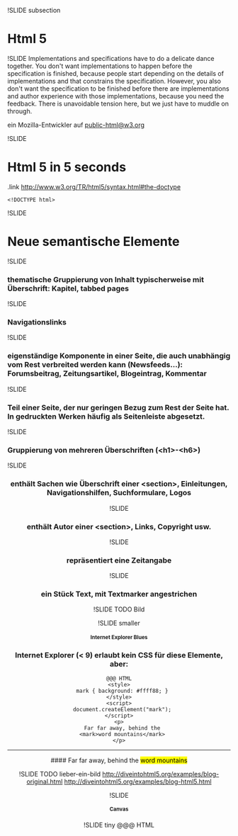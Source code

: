!SLIDE subsection
# Html 5 #

!SLIDE
Implementations and specifications have to do a delicate dance together. You
don't want implementations to happen before the specification is finished,
because people start depending on the details of implementations and that
constrains the specification. However, you also don't want the specification to
be finished before there are implementations and author experience with those
implementations, because you need the feedback. There is unavoidable tension
here, but we just have to muddle on through.

ein Mozilla-Entwickler auf public-html@w3.org

!SLIDE
# Html 5 in 5 seconds #
.link http://www.w3.org/TR/html5/syntax.html#the-doctype

    <!DOCTYPE html>

!SLIDE
# Neue semantische Elemente #

!SLIDE
    <section>
### thematische Gruppierung von Inhalt typischerweise mit Überschrift: Kapitel, tabbed pages ###
!SLIDE
    <nav>
### Navigationslinks ###
!SLIDE
    <article>
### eigenständige Komponente in einer Seite, die auch unabhängig vom Rest verbreited werden kann (Newsfeeds…): Forumsbeitrag, Zeitungsartikel, Blogeintrag, Kommentar
!SLIDE
    <aside>
### Teil einer Seite, der nur geringen Bezug zum Rest der Seite hat. In gedruckten Werken häufig als Seitenleiste abgesetzt.
!SLIDE
    <hgroup>
### Gruppierung von mehreren Überschriften (&lt;h1>-&lt;h6>)
!SLIDE
    <header>
### enthält Sachen wie Überschrift einer &lt;section>, Einleitungen, Navigationshilfen, Suchformulare, Logos
!SLIDE
    <footer>
### enthält Autor einer &lt;section>, Links, Copyright usw.
!SLIDE
    <time>
### repräsentiert eine Zeitangabe
!SLIDE
    <mark>
### ein Stück Text, mit Textmarker angestrichen

!SLIDE TODO
Bild

!SLIDE smaller
# Internet Explorer Blues #
### Internet Explorer (&lt; 9) erlaubt kein CSS für diese Elemente, aber:

    @@@ HTML
    <style>
      mark { background: #ffff88; }
    </style>
    <script>
      document.createElement("mark");
    </script>
    <p>
      Far far away, behind the
      <mark>word mountains</mark>
    </p>
<hr>
#### Far far away, behind the <mark>word mountains</mark>

!SLIDE TODO lieber-ein-bild
http://diveintohtml5.org/examples/blog-original.html
http://diveintohtml5.org/examples/blog-html5.html


!SLIDE
# Canvas #

<canvas id="canvas" width="400" height="400"></canvas>
<script>
var ctx = document.getElementById("canvas").getContext("2d");
ctx.fillStyle = 'orange';
ctx.fillRect(10, 10, 200, 200);

ctx.fillStyle = "rgba(0, 127, 127, 0.5)";

ctx.beginPath();
ctx.arc(200, 200, 150, 0, Math.PI * 2, true);
ctx.closePath();
ctx.fill();
</script>

!SLIDE tiny
    @@@ HTML
    <canvas id="canvas" width="400"
            height="400"></canvas>
    <script>
    var canvas = document.getElementById("canvas"),
        ctx = canvas.getContext("2d");

    ctx.fillStyle = 'orange';
    ctx.fillRect(10, 10, 200, 200);

    ctx.fillStyle = "rgba(0, 127, 127, 0.5)";

    ctx.beginPath();
    ctx.arc(200, 200, 150, 0, Math.PI * 2, true);
    ctx.closePath();
    ctx.fill();
    </script>

!SLIDE
Kurzes Minibeispiel
http://diveintohtml5.org/examples/canvas-halma.html

!SLIDE
* Video/Audio

  &lt;video src="pr6.webm"></video>
  &lt;video src="pr6.webm" width="320" height="240"></video>
  &lt;video src="pr6.webm" width="320" height="240" controls></video>

!SLIDE
Video Containers
  - Ogg .ogv
  - MPEG4  .mp4
  - WebM .webm

!SLIDE
  - IE: -
  - FF: Ogg
  - Safari: MPEG4
  - Chrome: Ogg, MPEG4
  - Opera: Ogg, WebM
  - Iphone: MPEG4
  - Android: MPEG4

!SLIDE
Video for Everybody
http://camendesign.com/code/video_for_everybody

!SLIDE
<audio>


!SLIDE
Geolocation (Geolocation Working Group)
http://www.w3.org/TR/geolocation-API/

!SLIDE
your IP address,
your wireless network connection,
which cell tower your phone is talking to,
or dedicated GPS hardware

!SLIDE
FF 3.5, Safari 5, Chrome 5, Opera 10.60

!SLIDE
function supports_geolocation() {
  return !!navigator.geolocation;
}

function showMap(position) {
  // Show a map centered at (position.coords.latitude, position.coords.longitude).
}

// One-shot position request.
navigator.geolocation.getCurrentPosition(showMap);

!SLIDE
coords.latitude
coords.longitude
coords.altitude
coords.accuracy
coords.heading
coords.speed

!SLIDE
http://diveintohtml5.org/detect.html#geolocation



!SLIDE
* "local storage"


!SLIDE
Cookies werden mit jedem Request unverschlüsselt versendet und sind höchstens 4Kb groß.

!SLIDE
* mehr Platz
* im Browser, nicht im Request
* persistent

!SLIDE
IE 8, FF 3.5, Safari 4, Chrome 4, Opera 10.50

!SLIDE
function supports_html5_storage() {
  return ('localStorage' in window) && window['localStorage'] !== null;
}

localStorage.getItem("foo")
localStorage["foo"]

localStorage.setItem("bar", baz)
localStorage["bar"] = baz


!SLIDE
* "offline web applications"

!SLIDE
FF, Safari, Chrome, Opera

!SLIDE
<!DOCTYPE html>
<html lang="en" manifest="halma.manifest">

!SLIDE
CACHE MANIFEST
halma.html
../halma-localstorage.js

!SLIDE
AddType text/cache-manifest .manifest

!SLIDE
* Forms

!SLIDE
Neue Input-Types:

search, tel, url,
email, datetime, date,
month, week, time,
datetime-local, number,
range, color, usw.

!SLIDE
Neue Input-Attribute:

autofocus, placeholder, max, min, required, usw.


!SLIDE
* Drag and drop
http://www.w3.org/TR/html5/editing.html#dnd
.link zur demo

!SLIDE TODO
* Cross-document messaging http://dev.w3.org/html5/postmsg/

!SLIDE TODO
* Workers
Web Workers http://www.w3.org/TR/workers/

